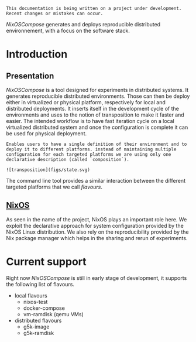 
```admonish warning
This documentation is being written on a project under development. Recent changes or mistakes can occur.
```

*NixOSCompose* generates and deploys reproducible distributed environnement, with a focus on the software stack.

<!-- build and deploy config and software stack on different target platform with a focus on reproducibility -->
<!-- parler environment + configuration (service, ssh key, ) ; deployable on different target platforms -->
# Introduction

## Presentation

*NixOSCompose* is a tool designed for experiments in distributed systems. It generates reproducible distributed environments. Those can then be deploy either in virtualized or physical platform, respectively for local and distributed deployments. It inserts itself in the development cycle of the environments and uses to the notion of transposition to make it faster and easier. The intended workflow is to have fast iteration cycle on a local virtualized distributed system and once the configuration is complete it can be used for physical deployment.

```admonish abstract title="Transposition"
Enables users to have a single definition of their environment and to deploy it to different platforms. instead of maintaining multiple configuration for each targeted platforms we are using only one declarative description (called `composition`).

![transposition](figs/state.svg)

```

The command line tool provides a similar interaction between the different targeted platforms that we call *flavours*.

## [NixOS](https://www.nixos.org)

As seen in the name of the project, NixOS plays an important role here. We exploit the declarative approach for system configuration provided by the NixOS Linux distribution. We also rely on the reproducibility provided by the Nix package manager which helps in the sharing and rerun of experiments.

# Current support

Right now *NixOSCompose* is still in early stage of development, it supports the following list of flavours.

- local flavours
    - nixos-test
    - docker-compose
    - vm-ramdisk (qemu VMs)
- distributed flavours
    - g5k-image
    - g5k-ramdisk